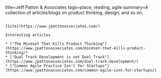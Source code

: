 title=Jeff Patton & Associates
tags=place, reading, agile
summary=A collection of articles/blogs on product thinking, design, and so on.
~~~~~~

[Site](https://www.jpattonassociates.com/)

Interesting articles

* ["The Mindset That Kills Product Thinking"](https://www.jpattonassociates.com/mindset-that-kills-product-thinking/)
* ["Dual Track Development is not Duel Track"](https://www.jpattonassociates.com/dual-track-development/)
* ["Common Agile Practice Isn't for Startups"](https://www.jpattonassociates.com/common-agile-isnt-for-startups/)

